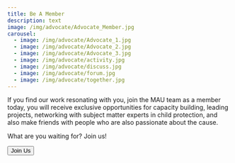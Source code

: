 ```yaml
---
title: Be A Member
description: text
image: /img/advocate/Advocate_Member.jpg
carousel:
  - image: /img/advocate/Advocate_1.jpg
  - image: /img/advocate/Advocate_2.jpg
  - image: /img/advocate/Advocate_3.jpg
  - image: /img/advocate/activity.jpg
  - image: /img/advocate/discuss.jpg
  - image: /img/advocate/forum.jpg
  - image: /img/advocate/together.jpg
---
```

If you find our work resonating with you, join the MAU team as a member today, you will receive exclusive opportunities for capacity building, leading projects, networking with subject matter experts in child protection, and also make friends with people who are also passionate about the cause.

What are you waiting for? Join us!

[<button class='rounded-lg my-4 px-8 text-white bg-mau-secondary-900 '> Join Us </button>](https://forms.gle/tcZdgCCSHBKsNzys6)
